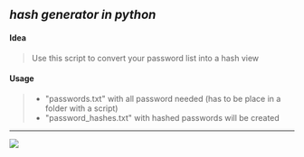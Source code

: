 ## _hash generator in python_

#### Idea
> Use this script to convert your password list into a hash view

#### Usage
> - "passwords.txt" with all password needed (has to be place in a folder with a script)
> - "password_hashes.txt" with hashed passwords will be created
<hr>
<img src="https://img.shields.io/static/v1?label=Enjoy&message=python&color=blue"/>
